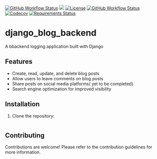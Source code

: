 [![GitHub Workflow Status](https://github.com/dasarentow/django_blog_backend/actions/workflows/blog.yml/badge.svg)](https://github.com/dasarentow/django_blog_backend/actions/workflows/blog.yml)
![](https://github.com/dasarentow/django_blog_backend/actions/workflows/blog.yml/badge.svg)
[![License](https://img.shields.io/badge/license-MIT-blue.svg)](LICENSE)
[![GitHub Workflow Status](https://img.shields.io/github/workflow/status/your-dasarentow/django_blog_backend/CI)](https://github.com/dasarentow/django_blog_backend/actions)
[![Codecov](https://img.shields.io/codecov/c/github/dasarentow/django_blog_backend)](https://codecov.io/gh/dasarentow/django_blog_backend)
[![Requirements Status](https://img.shields.io/requires/github/dasarentow/django_blog_backend)](requirements.txt)




# django_blog_backend


A bbackend logging application built with Django 

## Features
- Create, read, update, and delete blog posts
- Allow users to leave comments on blog posts
- Share posts on social media platforms( yet to be completed)
- Search engine optimization for improved visibility



## Installation

1. Clone the repository:

   ```shell
   
   ```

## Contributing
Contributions are welcome! Please refer to the contribution guidelines for more information.